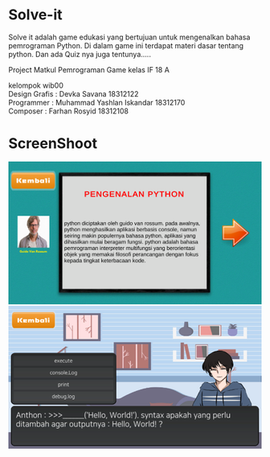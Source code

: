 # Solve-it
Solve it adalah game edukasi yang bertujuan untuk mengenalkan bahasa pemrograman Python. Di dalam game ini terdapat materi dasar tentang python. Dan ada Quiz nya juga tentunya.....</br>

Project Matkul Pemrograman Game kelas IF 18 A</br>

kelompok wib00 </br>
Design Grafis : Devka Savana 18312122 </br>
Programmer    : Muhammad Yashlan Iskandar 18312170 </br>
Composer      : Farhan Rosyid 18312108 </br>

# ScreenShoot

![](ss/Screenshot_2.png)
![](ss/Screenshot_3.png)

